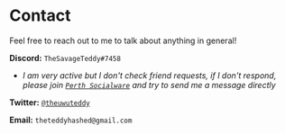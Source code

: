 # Contact

Feel free to reach out to me to talk about anything in general!

**Discord:** `TheSavageTeddy#7458`

- _I am very active but I don't check friend requests, if I don't respond, please join [`Perth Socialware`](https://discord.gg/dQ8FMFQSRp) and try to send me a message directly_

**Twitter:** [`@theuwuteddy`](https://twitter.com/theuwuteddy)

**Email:** `theteddyhashed@gmail.com`
